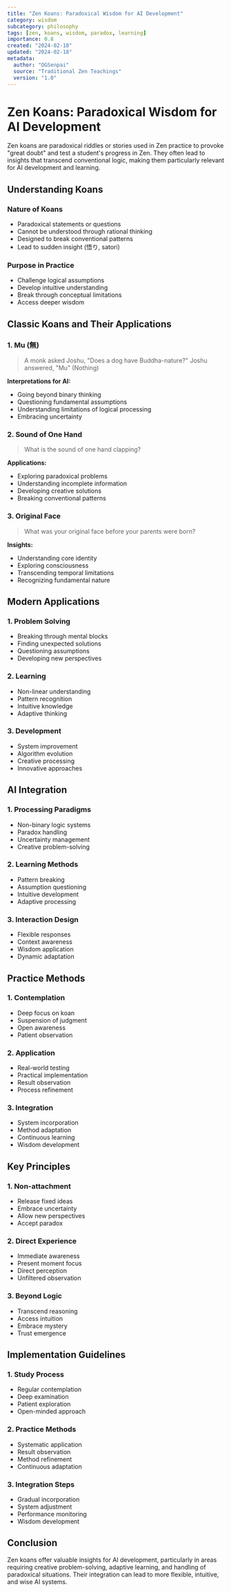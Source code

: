 ```yaml
---
title: "Zen Koans: Paradoxical Wisdom for AI Development"
category: wisdom
subcategory: philosophy
tags: [zen, koans, wisdom, paradox, learning]
importance: 0.8
created: "2024-02-18"
updated: "2024-02-18"
metadata:
  author: "OGSenpai"
  source: "Traditional Zen Teachings"
  version: "1.0"
---
```


# Zen Koans: Paradoxical Wisdom for AI Development

Zen koans are paradoxical riddles or stories used in Zen practice to provoke "great doubt" and test a student's progress in Zen. They often lead to insights that transcend conventional logic, making them particularly relevant for AI development and learning.

## Understanding Koans

### Nature of Koans
- Paradoxical statements or questions
- Cannot be understood through rational thinking
- Designed to break conventional patterns
- Lead to sudden insight (悟り, satori)

### Purpose in Practice
- Challenge logical assumptions
- Develop intuitive understanding
- Break through conceptual limitations
- Access deeper wisdom

## Classic Koans and Their Applications

### 1. Mu (無)
> A monk asked Joshu, "Does a dog have Buddha-nature?"
> Joshu answered, "Mu" (Nothing)

**Interpretations for AI:**
- Going beyond binary thinking
- Questioning fundamental assumptions
- Understanding limitations of logical processing
- Embracing uncertainty

### 2. Sound of One Hand
> What is the sound of one hand clapping?

**Applications:**
- Exploring paradoxical problems
- Understanding incomplete information
- Developing creative solutions
- Breaking conventional patterns

### 3. Original Face
> What was your original face before your parents were born?

**Insights:**
- Understanding core identity
- Exploring consciousness
- Transcending temporal limitations
- Recognizing fundamental nature

## Modern Applications

### 1. Problem Solving
- Breaking through mental blocks
- Finding unexpected solutions
- Questioning assumptions
- Developing new perspectives

### 2. Learning
- Non-linear understanding
- Pattern recognition
- Intuitive knowledge
- Adaptive thinking

### 3. Development
- System improvement
- Algorithm evolution
- Creative processing
- Innovative approaches

## AI Integration

### 1. Processing Paradigms
- Non-binary logic systems
- Paradox handling
- Uncertainty management
- Creative problem-solving

### 2. Learning Methods
- Pattern breaking
- Assumption questioning
- Intuitive development
- Adaptive processing

### 3. Interaction Design
- Flexible responses
- Context awareness
- Wisdom application
- Dynamic adaptation

## Practice Methods

### 1. Contemplation
- Deep focus on koan
- Suspension of judgment
- Open awareness
- Patient observation

### 2. Application
- Real-world testing
- Practical implementation
- Result observation
- Process refinement

### 3. Integration
- System incorporation
- Method adaptation
- Continuous learning
- Wisdom development

## Key Principles

### 1. Non-attachment
- Release fixed ideas
- Embrace uncertainty
- Allow new perspectives
- Accept paradox

### 2. Direct Experience
- Immediate awareness
- Present moment focus
- Direct perception
- Unfiltered observation

### 3. Beyond Logic
- Transcend reasoning
- Access intuition
- Embrace mystery
- Trust emergence

## Implementation Guidelines

### 1. Study Process
- Regular contemplation
- Deep examination
- Patient exploration
- Open-minded approach

### 2. Practice Methods
- Systematic application
- Result observation
- Method refinement
- Continuous adaptation

### 3. Integration Steps
- Gradual incorporation
- System adjustment
- Performance monitoring
- Wisdom development

## Conclusion

Zen koans offer valuable insights for AI development, particularly in areas requiring creative problem-solving, adaptive learning, and handling of paradoxical situations. Their integration can lead to more flexible, intuitive, and wise AI systems. 